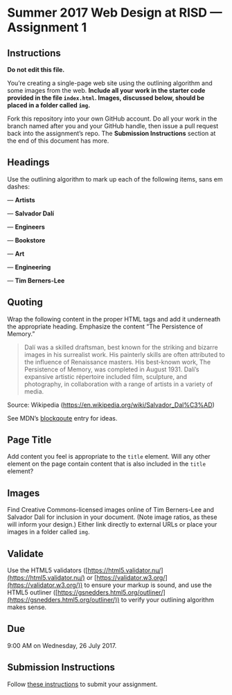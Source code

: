 # Summer 2017 Web Design at RISD — Assignment 1

## Instructions

**Do not edit this file.**

You’re creating a single-page web site using the outlining algorithm and some images from the web. **Include all your work in the starter code provided in the file `index.html`. Images, discussed below, should be placed in a folder called `img`.**

Fork this repository into your own GitHub account. Do all your work in the branch named after you and your GitHub handle, then issue a pull request back into the assignment’s repo. The **Submission Instructions** section at the end of this document has more.

## Headings

Use the outlining algorithm to mark up each of the following items, sans em dashes:

— **Artists**

— **Salvador Dalí**

— **Engineers**

— **Bookstore**

— **Art**

— **Engineering**

— **Tim Berners-Lee**

## Quoting

Wrap the following content in the proper HTML tags and add it underneath the appropriate heading. Emphasize the content “The Persistence of Memory.”

> Dalí was a skilled draftsman, best known for the striking and bizarre images in his surrealist work. His painterly skills are often attributed to the influence of Renaissance masters. His best-known work, The Persistence of Memory, was completed in August 1931. Dalí’s expansive artistic répertoire included film, sculpture, and photography, in collaboration with a range of artists in a variety of media.

Source: Wikipedia (https://en.wikipedia.org/wiki/Salvador_Dal%C3%AD)

See MDN’s [blockqoute](https://developer.mozilla.org/en-US/docs/Web/HTML/Element/blockquote) entry for ideas.

## Page Title

Add content you feel is appropriate to the `title` element. Will any other element on the page contain content that is also included in the `title` element?

## Images

Find Creative Commons-licensed images online of Tim Berners-Lee and Salvador Dalí for inclusion in your document. (Note image ratios, as these will inform your design.) Either link directly to external URLs or place your images in a folder called `img`.

## Validate

Use the HTML5 validators ([https://html5.validator.nu/](https://html5.validator.nu/) or [https://validator.w3.org/](https://validator.w3.org/)) to ensure your markup is sound, and use the HTML5 outliner ([https://gsnedders.html5.org/outliner/](https://gsnedders.html5.org/outliner/)) to verify your outlining algorithm makes sense.

## Due

9:00 AM on Wednesday, 26 July 2017.

## Submission Instructions

Follow [these instructions](http://code-warrior.github.io/tutorials/submitting-assignments-using-github-desktop/) to submit your assignment.
